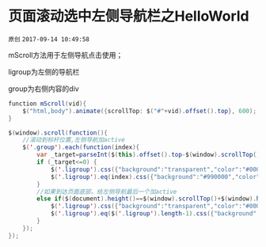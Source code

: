 # 页面滚动选中左侧导航栏之HelloWorld

`原创` `2017-09-14 10:49:58`

mScroll方法用于左侧导航点击使用；

ligroup为左侧的导航栏

group为右侧内容的div

```java
function mScroll(vid){
	$("html,body").animate({scrollTop: $("#"+vid).offset().top}, 600);
}
```

```java
$(window).scroll(function(){
	//滚动到标杆位置,左侧导航加active
	$('.group').each(function(index){
		var _target=parseInt($(this).offset().top-$(window).scrollTop());
		if (_target<=0) {
			$('.ligroup').css({"background":"transparent","color":"#000000"});
			$('.ligroup').eq(index).css({"background":"#990000","color":"#fff"});
		}
		//如果到达页面底部，给左侧导航最后一个加active
		else if($(document).height()==$(window).scrollTop()+$(window).height()){
			$('.ligroup').css({"background":"transparent","color":"#000000"});
			$('.ligroup').eq($('.ligroup').length-1).css({"background":"#990000","color":"#fff"});
		}
	});
});
```
